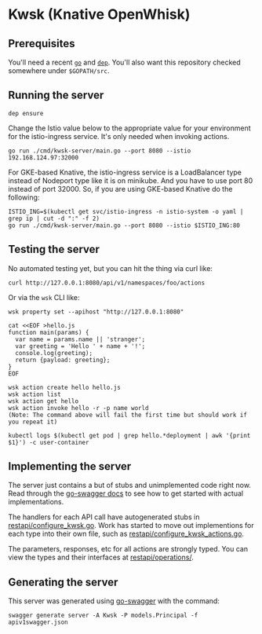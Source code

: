 # Kwsk (Knative OpenWhisk)

## Prerequisites

You'll need a recent [`go`](https://golang.org/doc/install) and
[`dep`](https://github.com/golang/dep). You'll also want this repository
checked somewhere under `$GOPATH/src`.

## Running the server

    dep ensure
    
Change the Istio value below to the appropriate value for your environment for the istio-ingress service. It's only needed when
invoking actions.

    go run ./cmd/kwsk-server/main.go --port 8080 --istio 192.168.124.97:32000
    
For GKE-based Knative, the istio-ingress service is a LoadBalancer type instead of Nodeport type like it is on minikube.  And you
have to use port 80 instead of port 32000.  So, if you are using GKE-based Knative do the following:

    ISTIO_ING=$(kubectl get svc/istio-ingress -n istio-system -o yaml | grep ip | cut -d ":" -f 2)
    go run ./cmd/kwsk-server/main.go --port 8080 --istio $ISTIO_ING:80

## Testing the server

No automated testing yet, but you can hit the thing via curl like:

    curl http://127.0.0.1:8080/api/v1/namespaces/foo/actions

Or via the `wsk` CLI like:

    wsk property set --apihost "http://127.0.0.1:8080"

    cat <<EOF >hello.js
    function main(params) {
      var name = params.name || 'stranger';
      var greeting = 'Hello ' + name + '!';
      console.log(greeting);
      return {payload: greeting};
    }
    EOF

    wsk action create hello hello.js
    wsk action list
    wsk action get hello
    wsk action invoke hello -r -p name world
    (Note: The command above will fail the first time but should work if you repeat it)
    
    kubectl logs $(kubectl get pod | grep hello.*deployment | awk '{print $1}') -c user-container

## Implementing the server

The server just contains a but of stubs and unimplemented code right
now. Read through the [go-swagger docs](https://goswagger.io/generate/server.html)
to see how to get started with actual implementations.

The handlers for each API call have autogenerated stubs in
[restapi/configure_kwsk.go](restapi/configure_kwsk.go). Work has
started to move out implementions for each type into their own file,
such as
[restapi/configure_kwsk_actions.go](restapi/configure_kwsk_actions.go).

The parameters, responses, etc for all actions are strongly typed. You
can view the types and their interfaces at
[restapi/operations/](restapi/operations/).

## Generating the server

This server was generated using [go-swagger](https://goswagger.io/)
with the command:

    swagger generate server -A Kwsk -P models.Principal -f apiv1swagger.json
